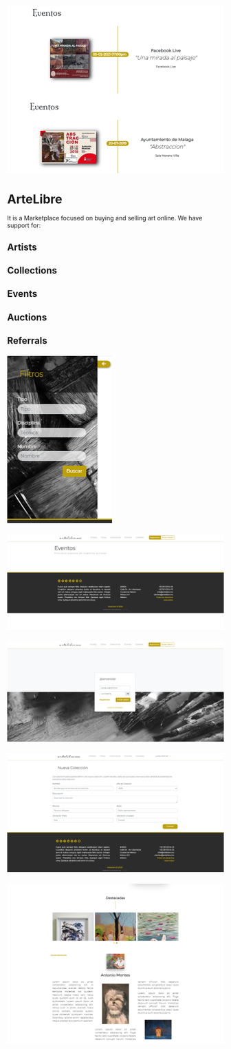 ### ![Screenshot](/imagenes/1.png)

# ArteLibre

It is a Marketplace focused on buying and selling art online. We have support for: 

## Artists
## Collections
## Events
## Auctions
## Referrals

### ![Screenshot](/imagenes/2.png)

### ![Screenshot](/imagenes/3.png)

### ![Screenshot](/imagenes/4.png)

### ![Screenshot](/imagenes/5.png)

### ![Screenshot](/imagenes/6.png)

